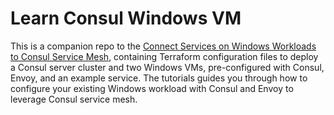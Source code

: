 # Learn Consul Windows VM 

This is a companion repo to the [Connect Services on Windows Workloads to Consul Service Mesh](https://learn.hashicorp.com/tutorials/consul/consul-windows-workloads), containing Terraform configuration files to deploy a Consul server cluster and two Windows VMs, pre-configured with Consul, Envoy, and an example service. The tutorials guides you through how to configure your existing Windows workload with Consul and Envoy to leverage Consul service mesh.
